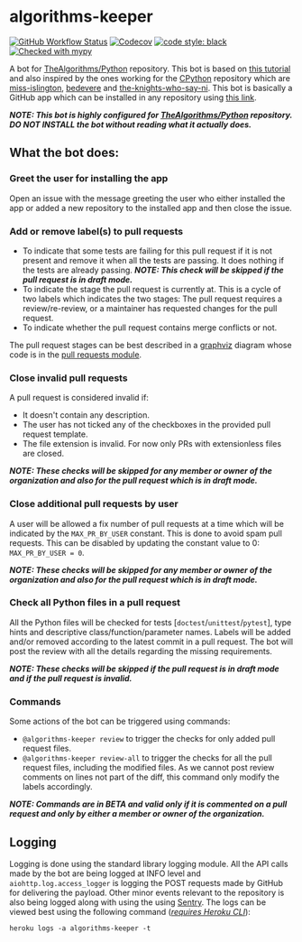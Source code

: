 # algorithms-keeper
[![GitHub Workflow Status](https://img.shields.io/github/workflow/status/TheAlgorithms/algorithms-keeper/CI?label=CI&logo=github&style=flat-square)](https://github.com/TheAlgorithms/algorithms-keeper/actions)
[![Codecov](https://img.shields.io/codecov/c/gh/TheAlgorithms/algorithms-keeper?label=codecov&logo=codecov&style=flat-square)](https://app.codecov.io/gh/TheAlgorithms/algorithms-keeper)
[![code style: black](https://img.shields.io/static/v1?label=code%20style&message=black&color=black&style=flat-square)](https://github.com/psf/black)
[![Checked with mypy](https://img.shields.io/static/v1?label=mypy&message=checked&style=flat-square&color=2a6db2&labelColor=505050)](http://mypy-lang.org/)

A bot for [TheAlgorithms/Python](https://www.github.com/TheAlgorithms/Python) repository. This bot is based on [this tutorial](https://github-app-tutorial.readthedocs.io/en/latest/index.html) and also inspired by the ones working for the [CPython](https://github.com/python/cpython) repository which are [miss-islington](https://github.com/python/miss-islington), [bedevere](https://github.com/python/bedevere) and [the-knights-who-say-ni](https://github.com/python/the-knights-who-say-ni). This bot is basically a GitHub app which can be installed in any repository using [this link](https://github.com/apps/algorithms-keeper).

***NOTE: This bot is highly configured for [TheAlgorithms/Python](https://www.github.com/TheAlgorithms/Python) repository. DO NOT INSTALL the bot without reading what it actually does.***

## What the bot does:

### Greet the user for installing the app
Open an issue with the message greeting the user who either installed the app or added a new repository to the installed app and then close the issue.

### Add or remove label(s) to pull requests
- To indicate that some tests are failing for this pull request if it is not present and remove it when all the tests are passing. It does nothing if the tests are already passing. ***NOTE: This check will be skipped if the pull request is in draft mode.***
- To indicate the stage the pull request is currently at. This is a cycle of two labels which indicates the two stages: The pull request requires a review/re-review, or a maintainer has requested changes for the pull request.
- To indicate whether the pull request contains merge conflicts or not.

The pull request stages can be best described in a [graphviz](http://www.webgraphviz.com/) diagram whose code is in the [pull requests module](https://github.com/TheAlgorithms/algorithms-keeper/blob/master/algorithms_keeper/event/pull_request.py#L3).

### Close invalid pull requests
A pull request is considered invalid if:
- It doesn't contain any description.
- The user has not ticked any of the checkboxes in the provided pull request template.
- The file extension is invalid. For now only PRs with extensionless files are closed.

***NOTE: These checks will be skipped for any member or owner of the organization and also for the pull request which is in draft mode.***

### Close additional pull requests by user
A user will be allowed a fix number of pull requests at a time which will be indicated by the `MAX_PR_BY_USER` constant. This is done to avoid spam pull requests. This can be disabled by updating the constant value to 0: `MAX_PR_BY_USER = 0`.

***NOTE: These checks will be skipped for any member or owner of the organization and also for the pull request which is in draft mode.***

### Check all Python files in a pull request
All the Python files will be checked for tests [`doctest`/`unittest`/`pytest`], type hints and descriptive class/function/parameter names. Labels will be added and/or removed according to the latest commit in a pull request. The bot will post the review with all the details regarding the missing requirements.

***NOTE: These checks will be skipped if the pull request is in draft mode and if the pull request is invalid.***

### Commands
Some actions of the bot can be triggered using commands:
- `@algorithms-keeper review` to trigger the checks for only added pull request files.
- `@algorithms-keeper review-all` to trigger the checks for all the pull request files, including the modified files. As we cannot post review comments on lines not part of the diff, this command only modify the labels accordingly.

***NOTE: Commands are in BETA and valid only if it is commented on a pull request and only by either a member or owner of the organization.***

## Logging
Logging is done using the standard library logging module. All the API calls made by the bot are being logged at INFO level and `aiohttp.log.access_logger` is logging the POST requests made by GitHub for delivering the payload. Other minor events relevant to the repository is also being logged along with using the using [Sentry](https://sentry.io/). The logs can be viewed best using the following command ([_requires Heroku CLI_](https://devcenter.heroku.com/articles/heroku-cli#download-and-install)):
```shell
heroku logs -a algorithms-keeper -t
```
